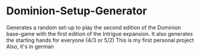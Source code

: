 # Dominion-Setup-Generator
Generates a random set-up to play the second edition of the Dominion base-game with the first edition of the Intrigue expansion.
It also generates the starting hands for everyone (4/3 or 5/2)
This is my first personal project  
Also, it's in german  
